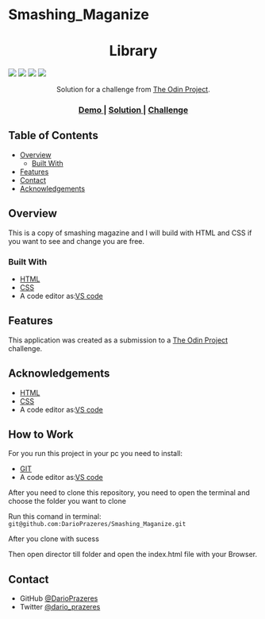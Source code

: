 # Smashing_Maganize



<!-- Please update value in the {}  -->

<h1 align="center">Library</h1>


<img src='https://img.shields.io/github/issues/DarioPrazeres/Smashing_Maganize'> <img src='https://img.shields.io/github/forks/DarioPrazeres/Smashing_Maganize'> <img src='https://img.shields.io/github/stars/DarioPrazeres/Smashing_Maganize'> <img src='https://img.shields.io/github/license/DarioPrazeres/Smashing_Maganize'> 

<div align="center">
   Solution for a challenge from  <a href="theodinproject.com" target="_blank">The Odin Project</a>.
</div>

<div align="center">
  <h3>
    <a href="https://darioprazeres.github.io/Smashing_Maganize/">
      Demo
    </a>
    <span> | </span>
    <a href="https://github.com/DarioPrazeres/Smashing_Maganize">
      Solution
    </a>
    <span> | </span>
    <a href="https://theodinproject.com">
      Challenge
    </a>
  </h3>
</div>

<!-- TABLE OF CONTENTS -->

## Table of Contents

- [Overview](#overview)
  - [Built With](#built-with)
- [Features](#features)
- [Contact](#contact)
- [Acknowledgements](#acknowledgements)

<!-- OVERVIEW -->

## Overview

<p>This is a copy of smashing magazine and I will build with HTML and CSS if you want to see and change you are free.</p>


### Built With

<!-- This section should list any major frameworks that you built your project using. Here are a few examples.-->

- [HTML](https://html.com/) 
- [CSS](https://html.com/css/)
- A code editor as:[VS code](https://code.visualstudio.com/)

## Features

<!-- List the features of your application or follow the template. Don't share the figma file here :) -->

This application was created as a submission to a [The Odin Project](https://theodinproject.com) challenge. 


## Acknowledgements

<!-- This section should list any articles or add-ons/plugins that helps you to complete the project. This is optional but it will help you in the future. For exmpale -->

- [HTML](https://html.com/) 
- [CSS](https://html.com/css/)
- A code editor as:[VS code](https://code.visualstudio.com/)

## How to Work

<p>For you run this project in your pc you need to install:</p>

- [GIT](https://git-scm.com/) 
- A code editor as:[VS code](https://code.visualstudio.com/)

<p>After you need to clone this repository, you need to open the terminal and choose the folder you want to clone</p>
<p>Run this comand in terminal: <code>git@github.com:DarioPrazeres/Smashing_Maganize.git</code></p>
<p>After you clone with sucess</p>
<p>Then open director till folder and open the index.html file with your Browser.</p>

## Contact

- GitHub [@DarioPrazeres](https://{github.com/DarioPrazeres})
- Twitter [@dario_prazeres](https://twitter.com/dario_prazeres)

